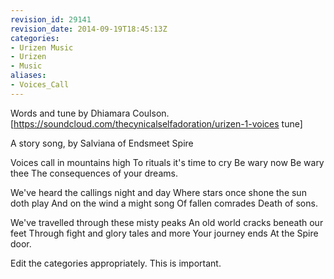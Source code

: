 ```yaml
---
revision_id: 29141
revision_date: 2014-09-19T18:45:13Z
categories:
- Urizen Music
- Urizen
- Music
aliases:
- Voices_Call
---
```


Words and tune by Dhiamara Coulson. [https://soundcloud.com/thecynicalselfadoration/urizen-1-voices tune]

A story song, by Salviana of Endsmeet Spire


 
Voices call in mountains high
To rituals it's time to cry
Be wary now
Be wary thee
The consequences of your dreams.

We've heard the callings night and day
Where stars once shone the sun doth play
And on the wind a might song
Of fallen comrades
Death of sons.

We've travelled through these misty peaks
An old world cracks beneath our feet
Through fight and glory tales and more
Your journey ends
At the Spire door.



Edit the categories appropriately. This is important.



